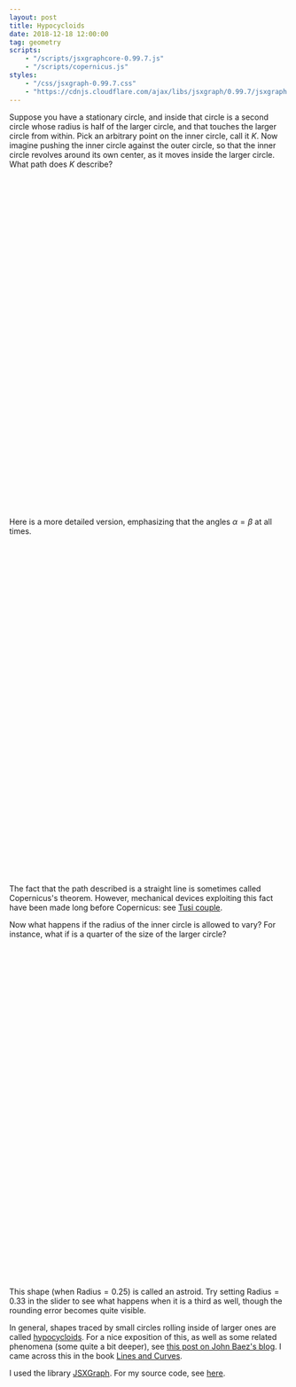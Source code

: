 ```yaml
---
layout: post
title: Hypocycloids
date: 2018-12-18 12:00:00
tag: geometry
scripts:
    - "/scripts/jsxgraphcore-0.99.7.js"
    - "/scripts/copernicus.js"
styles:
    - "/css/jsxgraph-0.99.7.css"
    - "https://cdnjs.cloudflare.com/ajax/libs/jsxgraph/0.99.7/jsxgraph.css"
---
```


Suppose you have a stationary circle, and inside that circle is a second circle whose radius is half of the larger circle, and that touches the larger circle from within. Pick an arbitrary point on the inner circle, call it $K$. Now imagine pushing the inner circle against the outer circle, so that the inner circle revolves around its own center, as it moves inside the larger circle. What path does $K$ describe?

<div id="copernicus" class="jxgbox" style="width:600px; height:600px; margin-left:auto; margin-right:auto;"> </div>

Here is a more detailed version, emphasizing that the angles $\alpha = \beta$ at all times.

<div id="copernicusdetail" class="jxgbox" style="width:600px; height:600px; margin-left:auto; margin-right:auto;"> </div>

The fact that the path described is a straight line is sometimes called Copernicus's theorem. However, mechanical devices exploiting this fact have been made long before Copernicus: see [Tusi couple](https://en.wikipedia.org/wiki/Tusi_couple).

Now what happens if the radius of the inner circle is allowed to vary? For instance, what if is a quarter of the size of the larger circle? 

<div id="copernicusradius" class="jxgbox" style="width:600px; height:600px; margin-left:auto; margin-right:auto;"> </div>

This shape (when $\text{Radius} = 0.25$) is called an astroid. Try setting $\text{Radius}=0.33$ in the slider to see what happens when it is a third as well, though the rounding error becomes quite visible.

In general, shapes traced by small circles rolling inside of larger ones are called [hypocycloids](https://en.wikipedia.org/wiki/Hypocycloid). For a nice exposition of this, as well as some related phenomena (some quite a bit deeper), see [this post on John Baez's blog](http://www.math.ucr.edu/home/baez/rolling/rolling_3.html). I came across this in the book [Lines and Curves](https://www.springer.com/la/book/9780817641610).

I used the library [JSXGraph](https://jsxgraph.org/). For my source code, see [here](https://github.com/samzhang111/linesandcurves).

